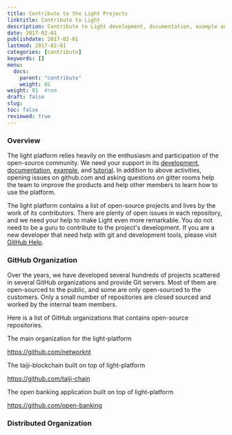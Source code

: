 ```yaml
---
title: Contribute to the Light Projects
linktitle: Contribute to Light
description: Contribute to Light development, documentation, example and tutorial.
date: 2017-02-01
publishdate: 2017-02-01
lastmod: 2017-02-01
categories: [contribute]
keywords: []
menu:
  docs:
    parent: "contribute"
    weight: 01
weight: 01	#rem
draft: false
slug:
toc: false
reviewed: true
---
```


### Overview

The light platform relies heavily on the enthusiasm and participation of the open-source community. We need your support in its [development][], [documentation][], [example][], and [tutorial][]. In addition to above activities, opening issues on github.com and asking questions on gitter rooms help the team to improve the products and help other members to learn how to use the platform. 

The light platform contains a list of open-source projects and lives by the work of its contributors. There are plenty of open issues in each repository, and we need your help to make Light even more remarkable. You do not need to be a guru to contribute to the project's development. If you are a new developer that need help with git and development tools, please visit [GitHub Help][].

### GitHub Organization

Over the years, we have developed several hundreds of projects scattered in several GitHub organizations and provide Git servers. Most of them are open-sourced to the public, and some are only open-sourced to the customers. Only a small number of repositories are closed sourced and worked by the internal team members. 

Here is a list of GitHub organizations that contains open-source repositories. 

The main organization for the light-platform

https://github.com/networknt

The taiji-blockchain built on top of light-platform

https://github.com/taiji-chain

The open banking application built on top of light-platform

https://github.com/open-banking

### Distributed Organization





[contributing]: /contribute/contributing/
[development]: /contribute/development/
[documentation]: /contribute/documentation/
[example]: /contribute/example/
[tutorial]: /contribute/tutorial/
[GitHub Help]: https://help.github.com/
